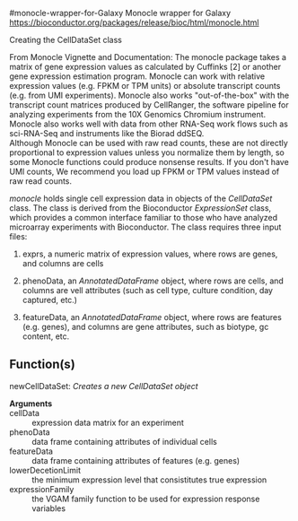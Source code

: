 #monocle-wrapper-for-Galaxy
Monocle wrapper for Galaxy
https://bioconductor.org/packages/release/bioc/html/monocle.html

Creating the CellDataSet class

From Monocle Vignette and Documentation:
The monocle package takes a matrix of gene expression values as calculated by Cuffinks [2] or another gene expression estimation program. Monocle can work with relative expression values (e.g. FPKM or TPM units) or absolute transcript counts (e.g. from UMI experiments). Monocle also works "out-of-the-box" with the transcript count matrices produced by CellRanger, the software pipeline for analyzing experiments from the 10X Genomics Chromium instrument. Monocle also works well with data from other RNA-Seq work flows such as sci-RNA-Seq and instruments like the Biorad ddSEQ.<br>
Although Monocle can be used with raw read counts, these are not directly proportional to expression values unless you normalize them by length, so some Monocle functions could produce nonsense results. If you don't have UMI counts, We recommend you load up FPKM or TPM values instead of raw read counts.

*monocle* holds single cell expression data in objects of the *CellDataSet* class.  The class is derived from the Bioconductor *ExpressionSet* class, which provides a common interface familiar to those who have analyzed microarray experiments with Bioconductor.  The class requires three input files:
<br>
1. exprs, a numeric matrix of expression values, where rows are genes, and columns are cells

2. phenoData, an *AnnotatedDataFrame* object, where rows are cells, and columns are vell attributes (such as cell type, culture condition, day captured, etc.)

3. featureData, an *AnnotatedDataFrame* object, where rows are features (e.g. genes), and columns are gene attributes, such as biotype, gc content, etc.

Function(s)
------
newCellDataSet: *Creates a new CellDataSet object*
<dl>
	<strong>Arguments</strong>
	<dt>cellData</dt>
	<dd>expression data matrix for an experiment</dd>
	<dt>phenoData</dt>
	<dd>data frame containing attributes of individual cells</dd>
	<dt>featureData</dt>
	<dd>data frame containing attributes of features (e.g. genes)</dd>
	<dt>lowerDecetionLimit</dt>
	<dd>the minimum expression level that consistitutes true expression</dd>
	<dt>expressionFamily</dt>
	<dd>the VGAM family function to be used for expression response variables</dd>
</dl>
				

